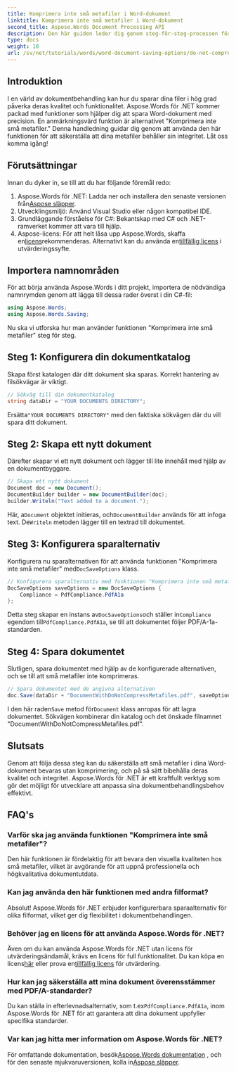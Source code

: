 ```yaml
---
title: Komprimera inte små metafiler i Word-dokument
linktitle: Komprimera inte små metafiler i Word-dokument
second_title: Aspose.Words Document Processing API
description: Den här guiden leder dig genom steg-för-steg-processen för att använda funktionen "Komprimera inte små metafiler", vilket säkerställer att dina dokument bibehåller sin integritet och kvalitet under hela sparningsprocessen.
type: docs
weight: 10
url: /sv/net/tutorials/words/word-document-saving-options/do-not-compress-small-metafiles-word-documents/
---
```

## Introduktion

I en värld av dokumentbehandling kan hur du sparar dina filer i hög grad påverka deras kvalitet och funktionalitet. Aspose.Words för .NET kommer packad med funktioner som hjälper dig att spara Word-dokument med precision. En anmärkningsvärd funktion är alternativet "Komprimera inte små metafiler." Denna handledning guidar dig genom att använda den här funktionen för att säkerställa att dina metafiler behåller sin integritet. Låt oss komma igång!

## Förutsättningar

Innan du dyker in, se till att du har följande föremål redo:

1.  Aspose.Words för .NET: Ladda ner och installera den senaste versionen från[Aspose släpper](https://releases.aspose.com/words/net/).
2. Utvecklingsmiljö: Använd Visual Studio eller någon kompatibel IDE.
3. Grundläggande förståelse för C#: Bekantskap med C# och .NET-ramverket kommer att vara till hjälp.
4.  Aspose-licens: För att helt låsa upp Aspose.Words, skaffa en[licens](https://purchase.aspose.com/buy)rekommenderas. Alternativt kan du använda en[tillfällig licens](https://purchase.aspose.com/temporary-license/) i utvärderingssyfte.

## Importera namnområden

För att börja använda Aspose.Words i ditt projekt, importera de nödvändiga namnrymden genom att lägga till dessa rader överst i din C#-fil:

```csharp
using Aspose.Words;
using Aspose.Words.Saving;
```

Nu ska vi utforska hur man använder funktionen "Komprimera inte små metafiler" steg för steg.

## Steg 1: Konfigurera din dokumentkatalog

Skapa först katalogen där ditt dokument ska sparas. Korrekt hantering av filsökvägar är viktigt.

```csharp
// Sökväg till din dokumentkatalog
string dataDir = "YOUR DOCUMENTS DIRECTORY";
```

 Ersätta`"YOUR DOCUMENTS DIRECTORY"` med den faktiska sökvägen där du vill spara ditt dokument.

## Steg 2: Skapa ett nytt dokument

Därefter skapar vi ett nytt dokument och lägger till lite innehåll med hjälp av en dokumentbyggare.

```csharp
// Skapa ett nytt dokument
Document doc = new Document();
DocumentBuilder builder = new DocumentBuilder(doc);
builder.Writeln("Text added to a document.");
```

 Här, a`Document` objektet initieras, och`DocumentBuilder` används för att infoga text. De`Writeln` metoden lägger till en textrad till dokumentet.

## Steg 3: Konfigurera sparalternativ

 Konfigurera nu sparalternativen för att använda funktionen "Komprimera inte små metafiler" med`DocSaveOptions` klass.

```csharp
// Konfigurera sparalternativ med funktionen "Komprimera inte små metafiler".
DocSaveOptions saveOptions = new DocSaveOptions {
    Compliance = PdfCompliance.PdfA1a
};
```

 Detta steg skapar en instans av`DocSaveOptions`och ställer in`Compliance` egendom till`PdfCompliance.PdfA1a`, se till att dokumentet följer PDF/A-1a-standarden.

## Steg 4: Spara dokumentet

Slutligen, spara dokumentet med hjälp av de konfigurerade alternativen, och se till att små metafiler inte komprimeras.

```csharp
// Spara dokumentet med de angivna alternativen
doc.Save(dataDir + "DocumentWithDoNotCompressMetafiles.pdf", saveOptions);
```

 I den här raden`Save` metod för`Document` klass anropas för att lagra dokumentet. Sökvägen kombinerar din katalog och det önskade filnamnet "DocumentWithDoNotCompressMetafiles.pdf".

## Slutsats

Genom att följa dessa steg kan du säkerställa att små metafiler i dina Word-dokument bevaras utan komprimering, och på så sätt bibehålla deras kvalitet och integritet. Aspose.Words för .NET är ett kraftfullt verktyg som gör det möjligt för utvecklare att anpassa sina dokumentbehandlingsbehov effektivt.

## FAQ's

### Varför ska jag använda funktionen "Komprimera inte små metafiler"?

Den här funktionen är fördelaktig för att bevara den visuella kvaliteten hos små metafiler, vilket är avgörande för att uppnå professionella och högkvalitativa dokumentutdata.

### Kan jag använda den här funktionen med andra filformat?

Absolut! Aspose.Words för .NET erbjuder konfigurerbara sparaalternativ för olika filformat, vilket ger dig flexibilitet i dokumentbehandlingen.

### Behöver jag en licens för att använda Aspose.Words för .NET?

 Även om du kan använda Aspose.Words för .NET utan licens för utvärderingsändamål, krävs en licens för full funktionalitet. Du kan köpa en licens[här](https://purchase.aspose.com/buy) eller prova en[tillfällig licens](https://purchase.aspose.com/temporary-license/) för utvärdering.

### Hur kan jag säkerställa att mina dokument överensstämmer med PDF/A-standarder?

 Du kan ställa in efterlevnadsalternativ, som t.ex`PdfCompliance.PdfA1a`, inom Aspose.Words för .NET för att garantera att dina dokument uppfyller specifika standarder.

### Var kan jag hitta mer information om Aspose.Words för .NET?

 För omfattande dokumentation, besök[Aspose.Words dokumentation](https://reference.aspose.com/words/net/) , och för den senaste mjukvaruversionen, kolla in[Aspose släpper](https://releases.aspose.com/words/net/).